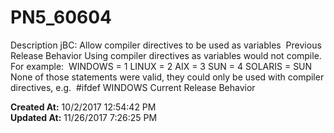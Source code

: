 # PN5_60604

Description jBC: Allow compiler directives to be used as variables  Previous Release Behavior Using compiler directives as variables would not compile. For example:  WINDOWS = 1 LINUX = 2 AIX = 3 SUN = 4 SOLARIS = SUN None of those statements were valid, they could only be used with compiler directives, e.g.  #ifdef WINDOWS Current Release Behavior   

**Created At:** 10/2/2017 12:54:42 PM  
**Updated At:** 11/26/2017 7:26:25 PM  

